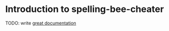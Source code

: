 # Introduction to spelling-bee-cheater

TODO: write [great documentation](http://jacobian.org/writing/what-to-write/)
